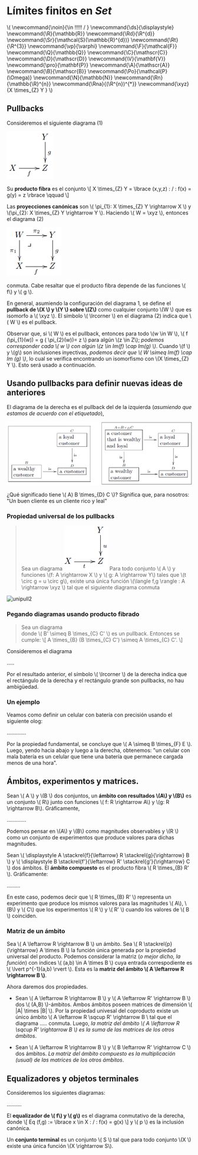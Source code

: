 # Límites finitos en *Set*
<script type="text/javascript" async
  src="https://cdnjs.cloudflare.com/ajax/libs/mathjax/2.7.1/MathJax.js?config=TeX-MML-AM_CHTML">
</script>

\\(
  \newcommand{\noin}{\in \!\!\!\!\! / }
  \newcommand{\ds}{\displaystyle}
  \newcommand{\R}{\mathbb{R}}
  \newcommand{\Rd}{\R^{d}}
  \newcommand{\Sr}{\mathcal{S}(\mathbb{R}^{d})}
  \newcommand{\Rt}{\R^{3}}
  \newcommand{\vp}{\varphi}
  \newcommand{\F}{\mathcal{F}}
  \newcommand{\Q}{\mathbb{Q}}
  \newcommand{\C}{\mathscr{C}}
  \newcommand{\D}{\mathscr{D}}
  \newcommand{\V}{\mathbf{V}}
  \newcommand{\pro}{\mathbf{P}}
  \newcommand{\A}{\mathscr{A}}
  \newcommand{\B}{\mathscr{B}}
  \newcommand{\Po}{\mathcal{P}(\Omega)}
  \newcommand{\N}{\mathbb{N}}
  \newcommand{\Rn}{\mathbb{\R}^{n}}
  \newcommand{\Rna}{(\R^{n})^{*}}
  \newcommand{\xyz}{X \times_{Z} Y }
\\)

## Pullbacks

Consideremos el siguiente diagrama (1)

![pull](img/img8.png)

Su **producto fibra** es el conjunto \\[ X \times_{Z} Y  = \lbrace (x,y,z) \: / \:  f(x) = g(y) = z \rbrace \qquad  \\]

Las **proyecciones canónicas** son \\( \pi_{1}: X \times_{Z} Y \rightarrow X \\) y \\(\pi_{2}: X \times_{Z} Y \rightarrow Y \\).
Haciendo \\( W = \xyz \\), entonces el diagrama (2)

![pull(2)](img/img9.png)

conmuta. Cabe resaltar que el producto fibra depende de las funciones \\( f\\) y  \\( g \\).

En general, asumiendo la configuración del diagrama 1, se define el **pullback de \\(X \\) y \\(Y \\) sobre \\(Z\\)** como cualquier conjunto \\(W \\)  que es isomorfo a \\( \xyz \\). El símbolo \\( \lrcorner \\)  en el diagrama (2) indica que \\( W \\) es el pullback.

Observar que, si \\( W \\) es el pullback, entonces para todo \\(w \in W \\), \\( f (\pi_{1}(w)) = g ( \pi_{2}(w))= z \\) para algún \\(z \in Z\\); *podemos corresponder cada \\( w \\) con algún \\(z \in Im(f) \cap Im(g) \\)*. Cuando \\(f \\) y \\(g\\) son inclusiones inyectivas, *podemos decir que \\( W \simeq Im(f) \cap Im (g) \\)*, lo cual se verifica encontrando un isomorfismo con \\(X \times_{Z} Y \\). Esto será usado a continuación.


## Usando pullbacks para definir nuevas ideas de anteriores  
El diagrama de la derecha es el pullback del de la izquierda (*asumiendo que estamos de acuerdo con el etiquetado*),

![ologpull](img/img10.png)

¿Qué significado tiene \\( A) B \times_{D} C \\)? Significa que, para nosotros: "Un buen cliente es un cliente rico y leal"


### Propiedad universal de los pullbacks
> Sea un diagrama ![unipull1](img/img11.png)
 Para todo conjunto \\( A \\) y funciones  \\(f: A \rightarrow X \\) y \\( g: A \rightarrow Y\\)  tales que  \\(t \circ g = u \circ g\\), existe una única función \\(\langle f,g \rangle : A \rightarrow \xyz \\) tal que el siguiente diagrama conmuta

![unipull2](img/img.12.png)

### Pegando diagramas usando producto fibrado
> Sea un diagrama    
donde \\( B' \simeq B \times_{C} C' \\) es un pullback. Entonces se cumple: \\[  A \times_{B} (B \times_{C} C') \simeq A \times_{C} C'. \\]

Consideremos el diagrama

.....

Por el resultado anterior, el símbolo \\( \lrcorner \\) de la derecha indica que el rectángulo de la derecha y el rectángulo grande son pullbacks, no hau ambigüedad.

### Un ejemplo

Veamos como definir un celular con batería con precisión usando el siguiente olog:

.............

Por la propiedad fundamental, se concluye que \\( A \simeq B \times_{F}  E \\). Luego, yendo hacia abajo y luego a la derecha, obtenemos: "un celular con mala batería es un celular que tiene una batería que permanece cargada menos de una hora".



## Ámbitos, experimentos y matrices.

Sean \\( A \\)  y \\(B \\) dos conjuntos, un **ámbito con resultados \\(A\\) y \\(B\\)**  es un conjunto \\( R\\) junto con funciones \\( f: R \rightarrow A\\) y  \\(g: R \rightarrow B\\). Gráficamente,

.............

Podemos pensar en \\(A\\) y \\(B\\) como magnitudes observables y \\(R \\) como un conjunto de experimentos que produce valores para dichas magnitudes.

Sean \\( \displaystyle A \stackrel{f}{\leftarrow} R \stackrel{g}{\rightarrow} B \\) y \\( \displaystyle B \stackrel{f'}{\leftarrow} R' \stackrel{g'}{\rightarrow} C \\) dos ámbitos. El **ámbito compuesto** es el producto fibra \\( R \times_{B} R' \\). Gráficamente:

.........

En este caso, podemos decir que \\( R \times_{B} R' \\) representa un experimento que produce los mismos valores para las magnitudes \\( A\\), \\(B\\) y \\( C\\) que los experimentos \\( R \\) y \\( R' \\) cuando los valores de \\( B \\) coinciden.

### Matriz de un ámbito

Sea \\(  A \leftarrow R \rightarrow B \\) un ámbito. Sea \\( R \stackrel{p}{\rightarrow} A \times B \\) la función única generada por la propiedad universal del producto. Podemos considerar la matriz (*o mejor dicho, la función*) con índices \\( (a,b) \in A \times B \\) cuya entrada correspodiente es \\( \lvert  p^{-1}(a,b) \rvert \\). Esta es la **matriz del ámbito \\(  A \leftarrow R \rightarrow B \\)**.

Ahora daremos dos propiedades.
-  Sean \\(  A \leftarrow R \rightarrow B \\) y \\(  A \leftarrow R' \rightarrow B \\) dos \\( (A,B) \\)-ámbitos. Ambos ámbitos poseen matrices de dimensión \\( |A| \times |B| \\). Por la propiedad univesal del coproducto existe  un único ámbito \\(  A \leftarrow R \sqcup R' \rightarrow B \\ tal que el diagrama .....
conmuta. Luego, *la matriz del ámbito \\(  A \leftarrow R \sqcup R' \rightarrow B \\) es la suma de las matrices de los otros ámbitos*.

- Sean \\(  A \leftarrow R \rightarrow B \\) y \\(  B \leftarrow R' \rightarrow C \\) dos ámbitos. *La matriz del ámbito compuesto es la multiplicación (usual) de las matrices de los otros ámbitos*.


## Equalizadores y objetos terminales

Consideremos los siguientes diagramas:

..........

El **equalizador de \\( f\\)  y \\( g\\)** es el diagrama conmutativo de la derecha, donde \\[ Eq (f,g) := \lbrace x \in X \: / \: f(x) = g(x) \\] y \\( p \\) es la inclusión canónica.

Un **conjunto terminal** es un conjunto \\( S \\) tal que para todo conjunto \\(X \\) existe una única función \\(X \rightarrow S\\).

